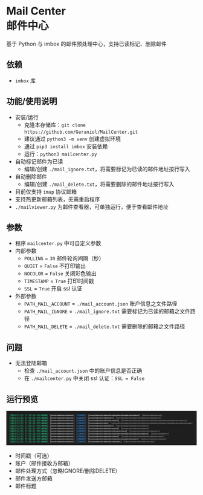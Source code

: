 # Mail Center <br /> 邮件中心  
基于 Python 与 imbox 的邮件预处理中心，支持已读标记、删除邮件  

## **依赖**  
- `imbox` 库  

## **功能/使用说明**  
- 安装/运行  
  - 克隆本存储库：`git clone https://github.com/Geraniol/MailCenter.git`  
  - 建议通过 `python3 -m venv` 创建虚拟环境  
  - 通过 `pip3 install imbox` 安装依赖  
  - 运行：`python3 mailcenter.py`  
- 自动标记邮件为已读  
  - 编辑/创建 `./mail_ignore.txt`，将需要标记为已读的邮件地址按行写入  
- 自动删除邮件  
  - 编辑/创建 `./mail_delete.txt`，将需要删除的邮件地址按行写入  
- 目前仅支持 `imap` 协议邮箱  
- 支持热更新邮箱列表，无需重启程序  
- `./mailviewer.py` 为邮件查看器，可单独运行，便于查看邮件地址  

## **参数**
- 程序 `mailcenter.py` 中可自定义参数  
- 内部参数  
  - `POLLING` = `30` 邮件轮询间隔（秒）  
  - `QUIET` = `False` 不打印输出  
  - `NOCOLOR` = `False` 关闭彩色输出  
  - `TIMESTAMP` = `True` 打印时间戳  
  - `SSL` = `True` 开启 ssl 认证  
- 外部参数  
  - `PATH_MAIL_ACCOUNT` = `./mail_account.json` 账户信息之文件路径  
  - `PATH_MAIL_IGNORE` = `./mail_ignore.txt` 需要标记为已读的邮箱之文件路径  
  - `PATH_MAIL_DELETE` = `./mail_delete.txt` 需要删除的邮箱之文件路径  

## **问题**  
- 无法登陆邮箱  
  - 检查 `./mail_account.json` 中的账户信息是否正确  
  - 在 `./mailcenter.py` 中关闭 ssl 认证：`SSL = False`  

## **运行预览**  
![运行预览](./lib/sample.png)  
- 时间戳（可选）  
- 账户（邮件接收方邮箱）  
- 邮件处理方式（忽略IGNORE/删除DELETE）  
- 邮件发送方邮箱  
- 邮件标题  
